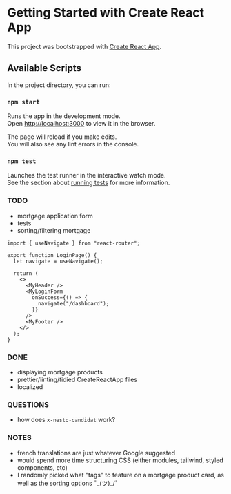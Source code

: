 # Getting Started with Create React App

This project was bootstrapped with [Create React App](https://github.com/facebook/create-react-app).

## Available Scripts

In the project directory, you can run:

### `npm start`

Runs the app in the development mode.\
Open [http://localhost:3000](http://localhost:3000) to view it in the browser.

The page will reload if you make edits.\
You will also see any lint errors in the console.

### `npm test`

Launches the test runner in the interactive watch mode.\
See the section about [running tests](https://facebook.github.io/create-react-app/docs/running-tests) for more information.

### TODO

- mortgage application form
- tests
- sorting/filtering mortgage

```
import { useNavigate } from "react-router";

export function LoginPage() {
  let navigate = useNavigate();

  return (
    <>
      <MyHeader />
      <MyLoginForm
        onSuccess={() => {
          navigate("/dashboard");
        }}
      />
      <MyFooter />
    </>
  );
}
```

### DONE

- displaying mortgage products
- prettier/linting/tidied CreateReactApp files
- localized

### QUESTIONS

- how does `x-nesto-candidat` work?

### NOTES

- french translations are just whatever Google suggested
- would spend more time structuring CSS (either modules, tailwind, styled components, etc)
- I randomly picked what "tags" to feature on a mortgage product card, as well as the sorting options ¯\_(ツ)\_/¯
